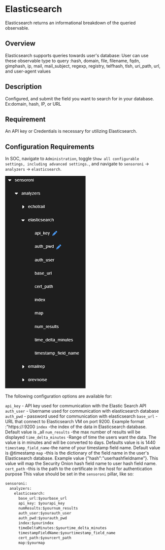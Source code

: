 # Elasticsearch
Elasticsearch returns an informational breakdown of the queried observable.

## Overview
Elasticsearch supports queries towards user's database:
User can use these observable type to query :hash, domain, file, filename, fqdn, gimphash, ip, mail, mail_subject, regexp, registry, telfhash, tlsh, uri_path, url, and user-agent values

## Description
Configured, and submit the field you want to search for in your database. Ex:domain, hash, IP, or URL

## Requirement
An API key or Credentials is necessary for utilizing Elasticsearch.

## Configuration Requirements

In SOC, navigate to `Administration`, toggle `Show all configurable settings, including advanced settings.`, and navigate to `sensoroni` -> `analyzers` -> `elasticsearch`.

![image](image.png)

The following configuration options are available for:

``api_key`` - API key used for communication with the Elastic Search API
``auth_user``          - Username used for communication with elasticsearch database
``auth_pwd``           - password used for communication with elasticsearch
``base_url``          - URL that connect to Elasticsearch VM on port 9200. Example format :"https://<your IP address>:9200
``index``             -the index of the data in Elasticsearch database. Default value is _all
``num_results``        -the max number of results will be displayed
``time_delta_minutes``  -Range of time the users want the data. The value is in minutes and will be converted to days. Defaults value is is 1440
``timestamp_field_name``-the name of your timestamp field name. Default value is @timestamp
``map``               -this is the dictionary of the field name in the user's Elasticsearch database. Example value {"hash":"userhashfieldname"}. This value will map the Security Onion hash field name to user hash field name.
``cert_path``         -this is the path to the certificate in the host for authentication purpose 
This value should be set in the ``sensoroni`` pillar, like so:

```
sensoroni:
  analyzers:
    elasticsearch:
      base_url:$yourbase_url
      api_key: $yourapi_key
      numResults:$yournum_results
      auth_user:$yourauth_user
      auth_pwd:$yourauth_pwd
      index:$yourindex
      timeDeltaMinutes:$yourtime_delta_minutes
      timestampFieldName:$yourtimestamp_field_name
      cert_path:$yourcert_path
      map:$yourmap
```
